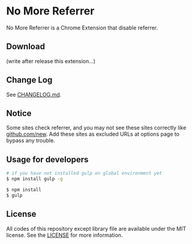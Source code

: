 # No More Referrer
No More Referrer is a Chrome Extension that disable referrer.

## Download
(write after release this extension...)

## Change Log
See [CHANGELOG.md](https://github.com/noraworld/no-more-referrer/blob/master/CHANGELOG.md).

## Notice
Some sites check referrer, and you may not see these sites correctly like [github.com/new](https://github.com/new). Add these sites as excluded URLs at options page to bypass any trouble.

## Usage for developers

```bash
# if you have not installed gulp on global environment yet
$ npm install gulp -g
```

```bash
$ npm install
$ gulp
```

## License
All codes of this repository except library file are available under the MIT license. See the [LICENSE](https://github.com/noraworld/no-more-referrer/blob/master/LICENSE) for more information.
